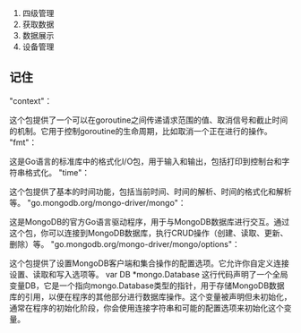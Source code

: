 1. 四级管理
2. 获取数据
3. 数据展示
4. 设备管理

## 记住

"context"：

这个包提供了一个可以在goroutine之间传递请求范围的值、取消信号和截止时间的机制。它用于控制goroutine的生命周期，比如取消一个正在进行的操作。
"fmt"：

这是Go语言的标准库中的格式化I/O包，用于输入和输出，包括打印到控制台和字符串格式化。
"time"：

这个包提供了基本的时间功能，包括当前时间、时间的解析、时间的格式化和解析等。
"go.mongodb.org/mongo-driver/mongo"：

这是MongoDB的官方Go语言驱动程序，用于与MongoDB数据库进行交互。通过这个包，你可以连接到MongoDB数据库，执行CRUD操作（创建、读取、更新、删除）等。
"go.mongodb.org/mongo-driver/mongo/options"：

这个包提供了设置MongoDB客户端和集合操作的配置选项。它允许你自定义连接设置、读取和写入选项等。
var DB *mongo.Database 这行代码声明了一个全局变量DB，它是一个指向mongo.Database类型的指针，用于存储MongoDB数据库的引用，以便在程序的其他部分进行数据库操作。这个变量被声明但未初始化，通常在程序的初始化阶段，你会使用连接字符串和可能的配置选项来初始化这个变量。